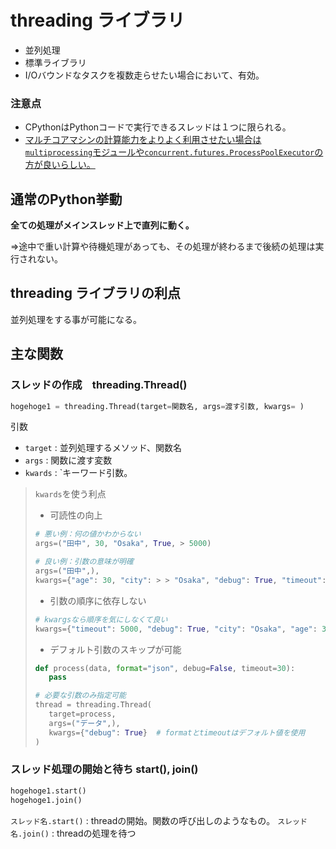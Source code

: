 # threading ライブラリ
- 並列処理
- 標準ライブラリ
- I/Oバウンドなタスクを複数走らせたい場合において、有効。

### 注意点
- CPythonはPythonコードで実行できるスレッドは１つに限られる。
- <u>マルチコアマシンの計算能力をよりよく利用させたい場合は`multiprocessing`モジュールや`concurrent.futures.ProcessPoolExecutor`の方が良いらしい。</u>

## 通常のPython挙動
**全ての処理がメインスレッド上で直列に動く。**

⇒途中で重い計算や待機処理があっても、その処理が終わるまで後続の処理は実行されない。


## threading ライブラリの利点
並列処理をする事が可能になる。


## 主な関数
### スレッドの作成　threading.Thread()
```Python
hogehoge1 = threading.Thread(target=関数名, args=渡す引数, kwargs= )
```
引数
- `target` : 並列処理するメソッド、関数名
- `args` : 関数に渡す変数
- `kwards` : `キーワード引数。

> `kwards`を使う利点
> 
> - 可読性の向上
> ```Python
> # 悪い例：何の値かわからない
> args=("田中", 30, "Osaka", True, > 5000)
> 
> # 良い例：引数の意味が明確
> args=("田中",),
> kwargs={"age": 30, "city": > > "Osaka", "debug": True, "timeout": > 5000}
> ```
> - 引数の順序に依存しない
> ```Python
> # kwargsなら順序を気にしなくて良い
> kwargs={"timeout": 5000, "debug": True, "city": "Osaka", "age": 30}
> ```
> 
> - デフォルト引数のスキップが可能
> ```Python
> def process(data, format="json", debug=False, timeout=30):
>    pass
>
> # 必要な引数のみ指定可能
>thread = threading.Thread(
>    target=process,
>    args=("データ",),
>    kwargs={"debug": True}  # formatとtimeoutはデフォルト値を使用
>)
> ```

### スレッド処理の開始と待ち start(), join()
```Python
hogehoge1.start()
hogehoge1.join()
```

`スレッド名.start()` : threadの開始。関数の呼び出しのようなもの。
`スレッド名.join()` : threadの処理を待つ